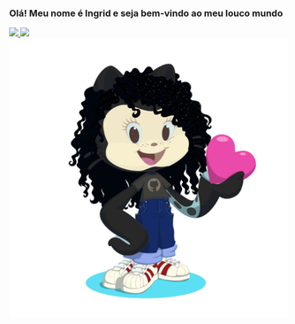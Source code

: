 ### Olá! Meu nome é Ingrid e seja bem-vindo ao meu louco mundo 

<div>
<a href="https://github.com/ingridfreitas">
<img height="180em" src="https://github-readme-stats.vercel.app/api/top-langs/?username=ingridfreitas&layout=compact&langs_count=7&theme=dracula"/>
<img height="180em" src="https://github-readme-stats.vercel.app/api?username=ingridfreitas&show_icons=true&theme=dracula&include_all_commits=true&count_private=true"/>
</div>

<img src="octoindy.png">
